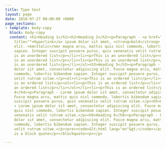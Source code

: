 ```yaml
---
title: Type test
layout: page
date: 2018-07-27 00:00:00 +0000
page_sections:
- template: body-copy
  block: body-copy
  content: <h1>Heading 1</h1><h2>Heading 2</h2><p>Paragraph - <a href="example.org"
    title="">Hyperlink</a> ipsum dolor sit amet, <strong>bold</strong> adipiscing
    elit. <em>Italic</em> magna arcu, mattis quis nisl commodo, lobortis bibendum
    sapien. Integer suscipit posuere purus, quis venenatis velit rutrum vitae.</p><ul><li><p>This
    is an unordered list</p></li><li><p>This is an unordered list</p><ul><li><p>This
    is an unordered list</p></li><li><p>This is an unordered list</p></li></ul></li><li><p>This
    is an unordered list</p></li></ul><h3>Heading 3</h3><p>Paragraph - Lorem ipsum
    dolor sit amet, consectetur adipiscing elit. Fusce magna arcu, mattis quis nisl
    commodo, lobortis bibendum sapien. Integer suscipit posuere purus, quis venenatis
    velit rutrum vitae.</p><ol><li><p>This is an ordered list</p></li><li><p>This
    is an ordered list</p><ol><li><p>This is an ordered list</p></li><li><p>This is
    an ordered list</p></li></ol></li><li><p>This is an ordered list</p></li></ol><h4>Heading
    4</h4><p>Paragraph - Lorem ipsum dolor sit amet, consectetur adipiscing elit.
    Fusce magna arcu, mattis quis nisl commodo, lobortis bibendum sapien. Integer
    suscipit posuere purus, quis venenatis velit rutrum vitae.</p><h5>Heading 5</h5><p>Paragraph
    - Lorem ipsum dolor sit amet, consectetur adipiscing elit. Fusce magna arcu, mattis
    quis nisl commodo, lobortis bibendum sapien. Integer suscipit posuere purus, quis
    venenatis velit rutrum vitae.</p><h6>Heading 6</h6><p>Paragraph - Lorem ipsum
    dolor sit amet, consectetur adipiscing elit. Fusce magna arcu, mattis quis nisl
    commodo, lobortis bibendum sapien. Integer suscipit posuere purus, quis venenatis
    velit rutrum vitae.</p><pre><code>&lt;html lang="en"&gt;</code></pre><blockquote><p>This
    is a block quote</p></blockquote><p></p>

---
```

